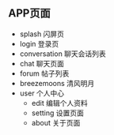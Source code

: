 ## APP页面

- splash 闪屏页
- login 登录页
- conversation 聊天会话列表
- chat 聊天页面
- forum 帖子列表
- breezemoons 清风明月
- user 个人中心
    - edit 编辑个人资料
    - setting 设置页面
    - about 关于页面